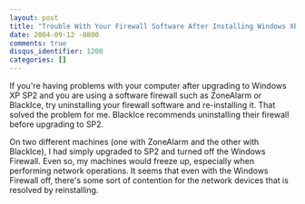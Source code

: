 ```yaml
---
layout: post
title: "Trouble With Your Firewall Software After Installing Windows XP SP2?"
date: 2004-09-12 -0800
comments: true
disqus_identifier: 1200
categories: []
---
```

If you're having problems with your computer after upgrading to Windows
XP SP2 and you are using a software firewall such as ZoneAlarm or
BlackIce, try uninstalling your firewall software and re-installing it.
That solved the problem for me. BlackIce recommends uninstalling their
firewall before upgrading to SP2.

On two different machines (one with ZoneAlarm and the other with
BlackIce), I had simply upgraded to SP2 and turned off the Windows
Firewall. Even so, my machines would freeze up, especially when
performing network operations. It seems that even with the Windows
Firewall off, there's some sort of contention for the network devices
that is resolved by reinstalling.


